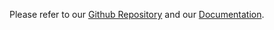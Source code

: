 Please refer to our [Github Repository](https://github.com/mad-lab-fau/mad-gui) and our [Documentation](https://mad-gui.readthedocs.io/en/latest/README.html).
